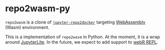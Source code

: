 # repo2wasm-py

`repo2wasm` is a clone of [`jupyter-repo2docker`](https://github.com/jupyterhub/repo2docker) targeting [WebAssembly](https://en.wikipedia.org/wiki/WebAssembly) (Wasm) environment.

This is a implementation of `repo2wasm` in Python. At the moment, it is a wrap around [JupyterLite](https://github.com/jupyterlite/jupyterlite/). In the future, we expect to add support to [webR REPL](https://webr.sh/).
